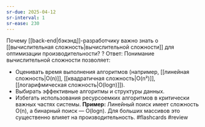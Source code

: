 ```yaml
---
sr-due: 2025-04-12
sr-interval: 1
sr-ease: 230
---
```

Почему [[back-end|бэкэнд]]-разработчику важно знать о [[вычислительная сложность|вычислительной сложности]] для оптимизации производительности?
?
Ответ: Понимание вычислительной сложности позволяет:
- Оценивать время выполнения алгоритмов (например, [[линейная сложность|O(n)]], [[квадратичная сложность|O(n²)]], [[логарифмическая сложность|O(logn)]]).
- Выбирать эффективные алгоритмы и структуры данных.
- Избегать использования ресурсоемких алгоритмов в критически важных частях системы.
**Пример:** Линейный поиск имеет сложность O(n), а бинарный поиск — O(logn). Для больших массивов это существенно влияет на производительность.
#flashcards #review
<!--SR:!2025-04-12,1,210--> 